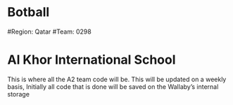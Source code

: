 # Botball
#Region: Qatar
#Team: 0298
#     Al Khor International School
This is where all the A2 team code will be.
This will be updated on a weekly basis, 
Initially all code that is done will be saved on the Wallaby’s internal storage
